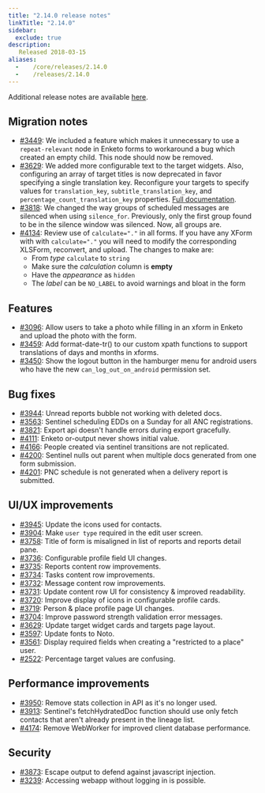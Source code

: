 ```yaml
---
title: "2.14.0 release notes"
linkTitle: "2.14.0"
sidebar:
  exclude: true
description:
   Released 2018-03-15
aliases:
  -    /core/releases/2.14.0
  -    /releases/2.14.0
---
```


Additional release notes are available [here](../images/2.14.0.pdf).

## Migration notes
- [#3449](https://github.com/medic/cht-core/issues/3449): We included a feature which makes it unnecessary to use a `repeat-relevant` node in Enketo forms to workaround a bug which created an empty child. This node should now be removed.
- [#3629](https://github.com/medic/cht-core/issues/3629): We added more configurable text to the target widgets. Also, configuring an array of target titles is now deprecated in favor specifying a single translation key. Reconfigure your targets to specify values for `translation_key`, `subtitle_translation_key`, and `percentage_count_translation_key` properties. [Full documentation](https://docs.communityhealthtoolkit.org/apps/reference/targets/).
- [#3818](https://github.com/medic/cht-core/issues/3818): We changed the way groups of scheduled messages are silenced when using `silence_for`. Previously, only the first group found to be in the silence window was silenced. Now, all groups are.
- [#4134](https://github.com/medic/cht-core/issues/4134): Review use of `calculate="."` in all forms. If you have any XForm with with `calculate="."` you will need to modify the corresponding XLSForm, reconvert, and upload. The changes to make are:
  - From _type_ `calculate` to `string`
  - Make sure the _calculation_ column is **empty**
  - Have the _appearance_ as `hidden`
  - The _label_ can be `NO_LABEL` to avoid warnings and bloat in the form

## Features

- [#3096](https://github.com/medic/cht-core/issues/3096): Allow users to take a photo while filling in an xform in Enketo and upload the photo with the form.
- [#3459](https://github.com/medic/cht-core/issues/3459): Add format-date-tr() to our custom xpath functions to support translations of days and months in xforms.
- [#3450](https://github.com/medic/cht-core/issues/3450): Show the logout button in the hamburger menu for android users who have the new `can_log_out_on_android` permission set.

## Bug fixes

- [#3944](https://github.com/medic/cht-core/issues/3944): Unread reports bubble not working with deleted docs.
- [#3563](https://github.com/medic/cht-core/issues/3563): Sentinel scheduling EDDs on a Sunday for all ANC registrations.
- [#3821](https://github.com/medic/cht-core/issues/3821): Export api doesn't handle errors during export gracefully.
- [#4111](https://github.com/medic/cht-core/issues/4111): Enketo or-output never shows initial value.
- [#4166](https://github.com/medic/cht-core/issues/4166): People created via sentinel transitions are not replicated.
- [#4200](https://github.com/medic/cht-core/issues/4200): Sentinel nulls out parent when multiple docs generated from one form submission.
- [#4201](https://github.com/medic/cht-core/issues/4201): PNC schedule is not generated when a delivery report is submitted.

## UI/UX improvements

- [#3945](https://github.com/medic/cht-core/issues/3945): Update the icons used for contacts.
- [#3904](https://github.com/medic/cht-core/issues/3904): Make `user type` required in the edit user screen.
- [#3758](https://github.com/medic/cht-core/issues/3758): Title of form is misaligned in list of reports and reports detail pane.
- [#3736](https://github.com/medic/cht-core/issues/3736): Configurable profile field UI changes.
- [#3735](https://github.com/medic/cht-core/issues/3735): Reports content row improvements.
- [#3734](https://github.com/medic/cht-core/issues/3734): Tasks content row improvements.
- [#3732](https://github.com/medic/cht-core/issues/3732): Message content row improvements.
- [#3731](https://github.com/medic/cht-core/issues/3731): Update content row UI for consistency & improved readability.
- [#3720](https://github.com/medic/cht-core/issues/3720): Improve display of icons in configurable profile cards.
- [#3719](https://github.com/medic/cht-core/issues/3719): Person & place profile page UI changes.
- [#3704](https://github.com/medic/cht-core/issues/3704): Improve password strength validation error messages.
- [#3629](https://github.com/medic/cht-core/issues/3629): Update target widget cards and targets page layout.
- [#3597](https://github.com/medic/cht-core/issues/3597): Update fonts to Noto.
- [#3561](https://github.com/medic/cht-core/issues/3561): Display required fields when creating a "restricted to a place" user.
- [#2522](https://github.com/medic/cht-core/issues/2522): Percentage target values are confusing.

## Performance improvements

- [#3950](https://github.com/medic/cht-core/issues/3950): Remove stats collection in API as it's no longer used.
- [#3913](https://github.com/medic/cht-core/issues/3913): Sentinel's fetchHydratedDoc function should use only fetch contacts that aren't already present in the lineage list.
- [#4174](https://github.com/medic/cht-core/issues/4174): Remove WebWorker for improved client database performance.

## Security

- [#3873](https://github.com/medic/cht-core/issues/3873): Escape output to defend against javascript injection.
- [#3239](https://github.com/medic/cht-core/issues/3239): Accessing webapp without logging in is possible.
